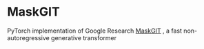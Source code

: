 # MaskGIT
PyTorch implementation of Google Research [MaskGIT](https://arxiv.org/abs/2202.04200) , a fast non-autoregressive generative transformer
